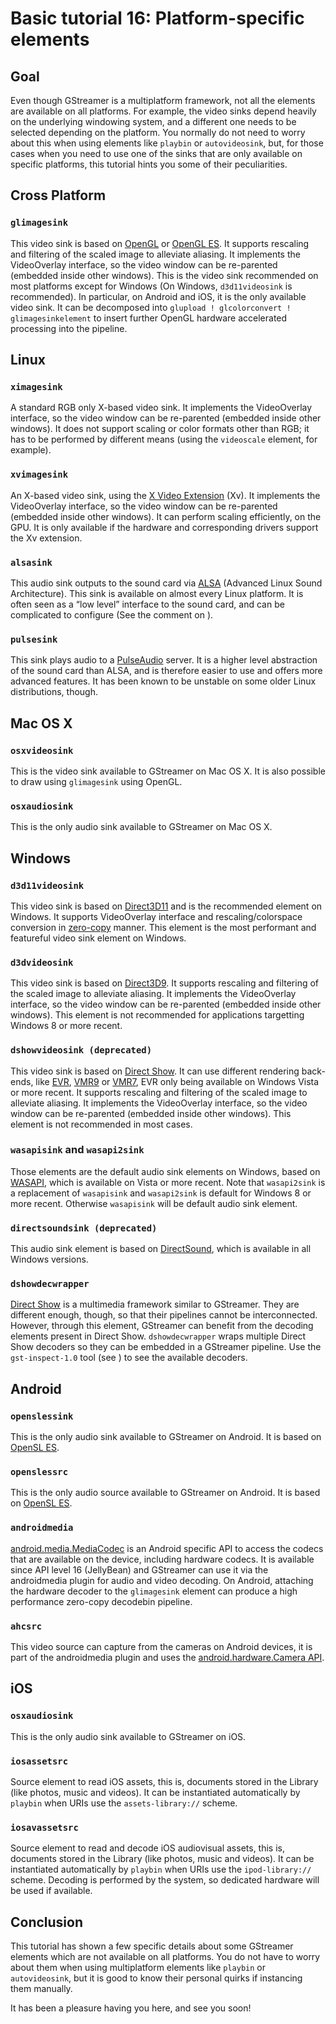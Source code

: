 # Basic tutorial 16: Platform-specific elements

## Goal

Even though GStreamer is a multiplatform framework, not all the elements
are available on all platforms. For example, the video sinks
depend heavily on the underlying windowing system, and a different one
needs to be selected depending on the platform. You normally do not need
to worry about this when using elements like `playbin` or
`autovideosink`, but, for those cases when you need to use one of the
sinks that are only available on specific platforms, this tutorial hints
you some of their peculiarities.

## Cross Platform

### `glimagesink`

This video sink is based on
[OpenGL](http://en.wikipedia.org/wiki/OpenGL) or [OpenGL ES](https://en.wikipedia.org/wiki/OpenGL_ES). It supports rescaling
and filtering of the scaled image to alleviate aliasing. It implements
the VideoOverlay interface, so the video window can be re-parented
(embedded inside other windows). This is the video sink recommended on
most platforms except for Windows (On Windows, `d3d11videosink` is recommended).
In particular, on Android and iOS, it is the only
available video sink. It can be decomposed into
`glupload ! glcolorconvert ! glimagesinkelement` to insert further OpenGL
hardware accelerated processing into the pipeline.

## Linux

### `ximagesink`

A standard RGB only X-based video sink. It implements the VideoOverlay
interface, so the video window can be re-parented (embedded inside
other windows). It does not support scaling or color formats other
than RGB; it has to be performed by different means (using the
`videoscale` element, for example).

### `xvimagesink`

An X-based video sink, using the [X Video
Extension](http://en.wikipedia.org/wiki/X_video_extension) (Xv). It
implements the VideoOverlay interface, so the video window can be
re-parented (embedded inside other windows). It can perform scaling
efficiently, on the GPU. It is only available if the hardware and
corresponding drivers support the Xv extension.

### `alsasink`

This audio sink outputs to the sound card via
[ALSA](http://www.alsa-project.org/) (Advanced Linux Sound
Architecture). This sink is available on almost every Linux platform. It
is often seen as a “low level” interface to the sound card, and can be
complicated to configure (See the comment on
[](tutorials/playback/digital-audio-pass-through.md)).

### `pulsesink`

This sink plays audio to a [PulseAudio](http://www.pulseaudio.org/)
server. It is a higher level abstraction of the sound card than ALSA,
and is therefore easier to use and offers more advanced features. It has
been known to be unstable on some older Linux distributions, though.

## Mac OS X

### `osxvideosink`

This is the  video sink available to GStreamer on Mac OS X. It is also
possible to draw using `glimagesink` using OpenGL.

### `osxaudiosink`

This is the only audio sink available to GStreamer on Mac OS X.

## Windows

### `d3d11videosink`

This video sink is based on [Direct3D11](https://en.wikipedia.org/wiki/Direct3D#Direct3D_11)
and is the recommended element on Windows.
It supports VideoOverlay interface and rescaling/colorspace conversion
in [zero-copy](https://en.wikipedia.org/wiki/Zero-copy) manner. This element
is the most performant and featureful video sink element on Windows.

### `d3dvideosink`

This video sink is based on
[Direct3D9](https://en.wikipedia.org/wiki/Direct3D#Direct3D_9).
It supports rescaling and filtering of the scaled image to alleviate aliasing.
It implements the VideoOverlay interface, so the video window can be re-parented (embedded inside other windows).
This element is not recommended for applications targetting Windows 8 or more recent.


### `dshowvideosink (deprecated)`

This video sink is based on [Direct
Show](http://en.wikipedia.org/wiki/Direct_Show).  It can use different
rendering back-ends, like
[EVR](http://en.wikipedia.org/wiki/Enhanced_Video_Renderer),
[VMR9](http://en.wikipedia.org/wiki/Direct_Show#Video_rendering_filters)
or
[VMR7](http://en.wikipedia.org/wiki/Direct_Show#Video_rendering_filters),
EVR only being available on Windows Vista or more recent. It supports
rescaling and filtering of the scaled image to alleviate aliasing. It
implements the VideoOverlay interface, so the video window can be
re-parented (embedded inside other windows). This element is not recommended
in most cases.

### `wasapisink` and `wasapi2sink`

Those elements are the default audio sink elements on Windows, based on
[WASAPI](https://docs.microsoft.com/en-us/windows/win32/coreaudio/wasapi),
which is available on Vista or more recent. Note that `wasapi2sink` is
a replacement of `wasapisink` and `wasapi2sink` is default for Windows 8 or
more recent. Otherwise `wasapisink` will be default audio sink element.

### `directsoundsink (deprecated)`

This audio sink element is based on
[DirectSound](http://en.wikipedia.org/wiki/DirectSound), which is available in
all Windows versions.

### `dshowdecwrapper`

[Direct Show](http://en.wikipedia.org/wiki/Direct_Show) is a multimedia
framework similar to GStreamer. They are different enough, though, so
that their pipelines cannot be interconnected. However, through this
element, GStreamer can benefit from the decoding elements present in
Direct Show. `dshowdecwrapper` wraps multiple Direct Show decoders so
they can be embedded in a GStreamer pipeline. Use the `gst-inspect-1.0` tool
(see [](tutorials/basic/gstreamer-tools.md)) to see the
available decoders.

## Android

### `openslessink`

This is the only audio sink available to GStreamer on Android. It is
based on [OpenSL ES](http://en.wikipedia.org/wiki/OpenSL_ES).

### `openslessrc`

This is the only audio source available to GStreamer on Android. It is
based on [OpenSL ES](http://en.wikipedia.org/wiki/OpenSL_ES).

### `androidmedia`

[android.media.MediaCodec](http://developer.android.com/reference/android/media/MediaCodec.html)
is an Android specific API to access the codecs that are available on
the device, including hardware codecs. It is available since API level
16 (JellyBean) and GStreamer can use it via the androidmedia plugin
for audio and video decoding. On Android, attaching the hardware
decoder to the `glimagesink` element can produce a high performance
zero-copy decodebin pipeline.

### `ahcsrc`

This video source can capture from the cameras on Android devices, it is part
of the androidmedia plugin and uses the [android.hardware.Camera API](https://developer.android.com/reference/android/hardware/Camera.html).

## iOS

### `osxaudiosink`

This is the only audio sink available to GStreamer on iOS.

### `iosassetsrc`

Source element to read iOS assets, this is, documents stored in the
Library (like photos, music and videos). It can be instantiated
automatically by `playbin` when URIs use the
`assets-library://` scheme.

### `iosavassetsrc`

Source element to read and decode iOS audiovisual assets, this is,
documents stored in the Library (like photos, music and videos). It can
be instantiated automatically by `playbin` when URIs use the
`ipod-library://` scheme. Decoding is performed by the system, so
dedicated hardware will be used if available.

## Conclusion

This tutorial has shown a few specific details about some GStreamer
elements which are not available on all platforms. You do not have to
worry about them when using multiplatform elements like `playbin` or
`autovideosink`, but it is good to know their personal quirks if
instancing them manually.

It has been a pleasure having you here, and see you soon!
